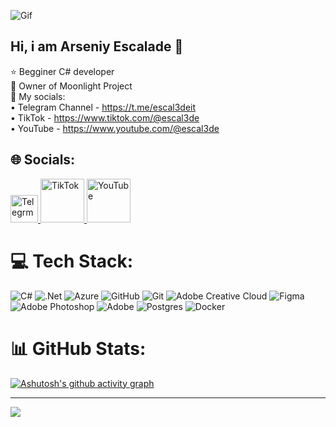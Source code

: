 <p>
  <img src="https://avatars.mds.yandex.net/i?id=0aa061bab00f9e4164fdfd5c5267c343eadbc544-12799632-images-thumbs&n=13" alt="Gif">
</p>

## Hi, i am Arseniy Escalade 👋

⭐️ Begginer C# developer<br/>
🧠 Owner of Moonlight Project<br/>
🎯 My socials:<br/>
 • Telegram Channel - https://t.me/escal3deit<br/>
 • TikTok - https://www.tiktok.com/@escal3de<br/>
 • YouTube - https://www.youtube.com/@escal3de<br/>


## 🌐 Socials:
<p>
  <a href="https://t.me/escal3deit" target="_blank">
    <img src="https://timeweb.com/ru/community/article/98/98e9fc61a221ce87c7b7b4f047c627f8.jpg" width="44" height="44" alt="Telegrm" />
  <a/> 
  <a href="https://www.tiktok.com/@escal3de" target="_blank">
    <img src="https://camo.githubusercontent.com/d7f439745f1072a6143a4032153968c954f38ddd9a0752a7c3862882c8f44813/68747470733a2f2f696d672e736869656c64732e696f2f62616467652f54696b546f6b2d2532333030303030302e7376673f6c6f676f3d54696b546f6b266c6f676f436f6c6f723d7768697465" width="70" height="70" alt="TikTok" />
  <a/> 
  <a href="https://www.youtube.com/@escal3de" target="_blank">
    <img src="https://img.shields.io/badge/YouTube-%23FF0000.svg?logo=YouTube&logoColor=white" width="70" height="70" alt="YouTube" />
  <a/> 
<p/>

# 💻 Tech Stack:
![C#](https://img.shields.io/badge/c%23-%23239120.svg?style=for-the-badge&logo=csharp&logoColor=white) ![.Net](https://img.shields.io/badge/.NET-5C2D91?style=for-the-badge&logo=.net&logoColor=white) ![Azure](https://img.shields.io/badge/azure-%230072C6.svg?style=for-the-badge&logo=microsoftazure&logoColor=white) ![GitHub](https://img.shields.io/badge/github-%23121011.svg?style=for-the-badge&logo=github&logoColor=white) ![Git](https://img.shields.io/badge/git-%23F05033.svg?style=for-the-badge&logo=git&logoColor=white) ![Adobe Creative Cloud](https://img.shields.io/badge/Adobe%20Creative%20Cloud-DA1F26.svg?style=for-the-badge&logo=Adobe%20Creative%20Cloud&logoColor=white) ![Figma](https://img.shields.io/badge/figma-%23F24E1E.svg?style=for-the-badge&logo=figma&logoColor=white) ![Adobe Photoshop](https://img.shields.io/badge/adobe%20photoshop-%2331A8FF.svg?style=for-the-badge&logo=adobe%20photoshop&logoColor=white) ![Adobe](https://img.shields.io/badge/adobe-%23FF0000.svg?style=for-the-badge&logo=adobe&logoColor=white) ![Postgres](https://img.shields.io/badge/postgres-%23316192.svg?style=for-the-badge&logo=postgresql&logoColor=white) ![Docker](https://img.shields.io/badge/docker-%230db7ed.svg?style=for-the-badge&logo=docker&logoColor=white)
# 📊 GitHub Stats:
[![Ashutosh's github activity graph](https://github-readme-activity-graph.vercel.app/graph?username=escal3de&theme=high-contrast)](https://github.com/ashutosh00710/github-readme-activity-graph)

---
[![](https://visitcount.itsvg.in/api?id=escal3de&icon=0&color=1)](https://visitcount.itsvg.in)

<!-- Proudly created with GPRM ( https://gprm.itsvg.in ) -->
